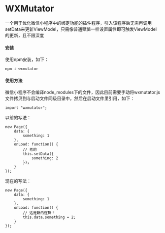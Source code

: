 # WXMutator
一个用于优化微信小程序中的绑定功能的插件程序，引入该程序后无需再调用setData来更新ViewModel，只需像普通赋值一样设置属性即可触发ViewModel的更新，且不限深度

#### 安装
使用npm安装，如下：

    npm i wxmutator

#### 使用方法
微信小程序不会编译node_modules下的文件，因此目前需要手动将wxmutator.js文件拷贝到与启动文件同级目录中，然后在启动文件里引用，如下：

    import "wxmutator";

以前的写法：

    new Page({
        data: {
            something: 1
        },
        onLoad: function() {
            // 老的
            this.setData({
                something: 2
            });
        }
    });

现在的写法：

    new Page({
        data: {
            something: 1
        },
        onLoad: function() {
            // 这是新的逻辑！
            this.data.something = 2;
        }
    });